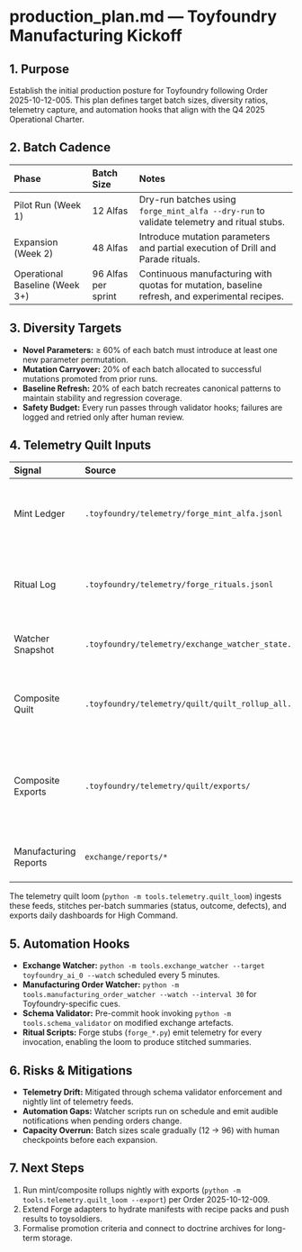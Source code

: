 # production_plan.md — Toyfoundry Manufacturing Kickoff

## 1. Purpose

Establish the initial production posture for Toyfoundry following Order 2025-10-12-005. This plan defines target batch sizes, diversity ratios, telemetry capture, and automation hooks that align with the Q4 2025 Operational Charter.

## 2. Batch Cadence

| Phase | Batch Size | Notes |
|:--|:--|:--|
| Pilot Run (Week 1) | 12 Alfas | Dry-run batches using `forge_mint_alfa --dry-run` to validate telemetry and ritual stubs. |
| Expansion (Week 2) | 48 Alfas | Introduce mutation parameters and partial execution of Drill and Parade rituals. |
| Operational Baseline (Week 3+) | 96 Alfas per sprint | Continuous manufacturing with quotas for mutation, baseline refresh, and experimental recipes. |

## 3. Diversity Targets

- **Novel Parameters:** ≥ 60% of each batch must introduce at least one new parameter permutation.
- **Mutation Carryover:** 20% of each batch allocated to successful mutations promoted from prior runs.
- **Baseline Refresh:** 20% of each batch recreates canonical patterns to maintain stability and regression coverage.
- **Safety Budget:** Every run passes through validator hooks; failures are logged and retried only after human review.

## 4. Telemetry Quilt Inputs

| Signal | Source | Description |
|:--|:--|:--|
| Mint Ledger | `.toyfoundry/telemetry/forge_mint_alfa.jsonl` | Individual mint attempts (dry-run flag, seed, recipe). |
| Ritual Log | `.toyfoundry/telemetry/forge_rituals.jsonl` | Drill, Parade, Purge, Promote invocations with batch metadata. |
| Watcher Snapshot | `.toyfoundry/telemetry/exchange_watcher_state.json` | Last-seen exchange artefacts for traceability. |
| Composite Quilt | `.toyfoundry/telemetry/quilt/quilt_rollup_all.json` | Consolidated view of mint plus ritual telemetry for each Alfa operation. |
| Composite Exports | `.toyfoundry/telemetry/quilt/exports/` | JSON/CSV datasets generated from the composite quilt for downstream ingestion. |
| Manufacturing Reports | `exchange/reports/*` | Aggregated outcomes per order or batch. |

The telemetry quilt loom (`python -m tools.telemetry.quilt_loom`) ingests these feeds, stitches per-batch summaries (status, outcome, defects), and exports daily dashboards for High Command.

## 5. Automation Hooks

- **Exchange Watcher:** `python -m tools.exchange_watcher --target toyfoundry_ai_0 --watch` scheduled every 5 minutes.
- **Manufacturing Order Watcher:** `python -m tools.manufacturing_order_watcher --watch --interval 30` for Toyfoundry-specific cues.
- **Schema Validator:** Pre-commit hook invoking `python -m tools.schema_validator` on modified exchange artefacts.
- **Ritual Scripts:** Forge stubs (`forge_*.py`) emit telemetry for every invocation, enabling the loom to produce stitched summaries.

## 6. Risks & Mitigations

- **Telemetry Drift:** Mitigated through schema validator enforcement and nightly lint of telemetry feeds.
- **Automation Gaps:** Watcher scripts run on schedule and emit audible notifications when pending orders change.
- **Capacity Overrun:** Batch sizes scale gradually (12 → 96) with human checkpoints before each expansion.

## 7. Next Steps

1. Run mint/composite rollups nightly with exports (`python -m tools.telemetry.quilt_loom --export`) per Order 2025-10-12-009.
2. Extend Forge adapters to hydrate manifests with recipe packs and push results to toysoldiers.
3. Formalise promotion criteria and connect to doctrine archives for long-term storage.

